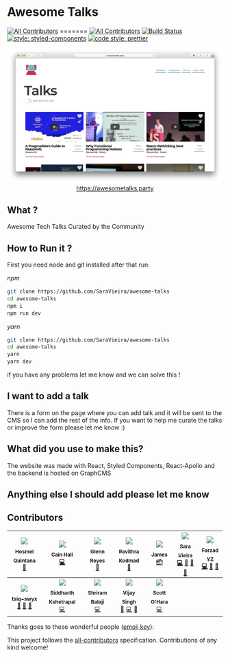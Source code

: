 # Awesome Talks

[![All Contributors](https://img.shields.io/badge/all_contributors-10-orange.svg?style=flat-square)](#contributors) ======= [![All Contributors](https://img.shields.io/badge/all_contributors-12-orange.svg?style=flat-square)](#contributors) [![Build Status](https://travis-ci.org/SaraVieira/awesome-talks.svg)](https://travis-ci.org/SaraVieira/awesome-talks) [![style: styled-components](https://img.shields.io/badge/style-%F0%9F%92%85%20styled--components-orange.svg?colorB=daa357&colorA=db748e)](https://github.com/styled-components/styled-components) [![code style: prettier](https://img.shields.io/badge/code_style-prettier-ff69b4.svg?style=flat-square)](https://github.com/prettier/prettier)

<center>
    <img src="./gh.png" alt="wesbite" />
    <a href="https://awesometalks.party">https://awesometalks.party</a>
</center>

## What ?

Awesome Tech Talks Curated by the Community

## How to Run it ?

First you need node and git installed after that run:

_npm_

```sh
git clone https://github.com/SaraVieira/awesome-talks
cd awesome-talks
npm i
npm run dev
```

_yarn_

```sh
git clone https://github.com/SaraVieira/awesome-talks
cd awesome-talks
yarn
yarn dev
```

if you have any problems let me know and we can solve this !

## I want to add a talk

There is a form on the page where you can add talk and it will be sent to the CMS so I can add the rest of the info. If you want to help me curate the talks or improve the form please let me know :)

## What did you use to make this?

The website was made with React, Styled Components, React-Apollo and the backend is hosted on GraphCMS

## Anything else I should add please let me know

## Contributors

<!-- ALL-CONTRIBUTORS-LIST:START - Do not remove or modify this section -->

<!-- prettier-ignore -->
| [<img src="https://avatars2.githubusercontent.com/u/1166143?v=4" width="100px;"/><br /><sub><b>Hosmel Quintana</b></sub>](http://hosmelq.com)<br />[🐛](https://github.com/SaraVieira/awesome-talks/issues?q=author%3Ahosmelq "Bug reports") | [<img src="https://avatars1.githubusercontent.com/u/15246256?v=4" width="100px;"/><br /><sub><b>Cain Hall</b></sub>](http://cainhall.com.au)<br />[💻](https://github.com/SaraVieira/awesome-talks/commits?author=cain "Code") | [<img src="https://avatars1.githubusercontent.com/u/5080854?v=4" width="100px;"/><br /><sub><b>Glenn Reyes</b></sub>](https://twitter.com/glnnrys)<br />[🐛](https://github.com/SaraVieira/awesome-talks/issues?q=author%3Aglennreyes "Bug reports") | [<img src="https://avatars2.githubusercontent.com/u/417268?v=4" width="100px;"/><br /><sub><b>Pavithra Kodmad</b></sub>](http://pavithrakodmad.com)<br />[🐛](https://github.com/SaraVieira/awesome-talks/issues?q=author%3Apksjce "Bug reports") | [<img src="https://avatars0.githubusercontent.com/u/542140?v=4" width="100px;"/><br /><sub><b>James</b></sub>](https://jmes.tech)<br />[📦](#platform-varjmes "Packaging/porting to new platform") | [<img src="https://avatars0.githubusercontent.com/u/1051509?v=4" width="100px;"/><br /><sub><b>Sara Vieira</b></sub>](http://iamsaravieira.com)<br />[💻](https://github.com/SaraVieira/awesome-talks/commits?author=SaraVieira "Code") [🤔](#ideas-SaraVieira "Ideas, Planning, & Feedback") [🎨](#design-SaraVieira "Design") [📖](https://github.com/SaraVieira/awesome-talks/commits?author=SaraVieira "Documentation") | [<img src="https://avatars3.githubusercontent.com/u/8332043?v=4" width="100px;"/><br /><sub><b>Farzad YZ</b></sub>](http://farzadyz.com)<br />[💻](https://github.com/SaraVieira/awesome-talks/commits?author=farskid "Code") [🐛](https://github.com/SaraVieira/awesome-talks/issues?q=author%3Afarskid "Bug reports") [🤔](#ideas-farskid "Ideas, Planning, & Feedback") |
| :---: | :---: | :---: | :---: | :---: | :---: | :---: |
| [<img src="https://avatars0.githubusercontent.com/u/35976578?v=4" width="100px;"/><br /><sub><b>tsiq-swyx</b></sub>](https://github.com/tsiq-swyx)<br />[💬](#question-tsiq-swyx "Answering Questions") [🤔](#ideas-tsiq-swyx "Ideas, Planning, & Feedback") [👀](#review-tsiq-swyx "Reviewed Pull Requests") | [<img src="https://avatars0.githubusercontent.com/u/1863771?v=4" width="100px;"/><br /><sub><b>Siddharth Kshetrapal</b></sub>](https://siddharthkp.github.io)<br />[💻](https://github.com/SaraVieira/awesome-talks/commits?author=siddharthkp "Code") | [<img src="https://avatars1.githubusercontent.com/u/11358903?v=4" width="100px;"/><br /><sub><b>Shriram Balaji</b></sub>](https://shriram-balaji.github.io)<br />[💻](https://github.com/SaraVieira/awesome-talks/commits?author=Shriram-Balaji "Code") | [<img src="https://avatars3.githubusercontent.com/u/4334983?v=4" width="100px;"/><br /><sub><b>Vijay Singh</b></sub>](http://sudovijay.com)<br />[💬](#question-sudovijay "Answering Questions") [💻](https://github.com/SaraVieira/awesome-talks/commits?author=sudovijay "Code") [🤔](#ideas-sudovijay "Ideas, Planning, & Feedback") | [<img src="https://avatars3.githubusercontent.com/u/4152514?v=4" width="100px;"/><br /><sub><b>Scott O'Hara</b></sub>](https://scottohara.me)<br />[💻](https://github.com/SaraVieira/awesome-talks/commits?author=scottaohara "Code") |

<!-- ALL-CONTRIBUTORS-LIST:END -->

Thanks goes to these wonderful people ([emoji key](https://github.com/kentcdodds/all-contributors#emoji-key)):

<!-- ALL-CONTRIBUTORS-LIST:START - Do not remove or modify this section -->

<!-- prettier-ignore -->
<!-- ALL-CONTRIBUTORS-LIST:END -->

This project follows the [all-contributors](https://github.com/kentcdodds/all-contributors) specification. Contributions of any kind welcome!
